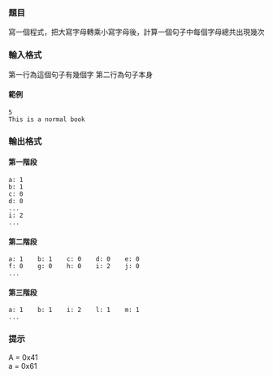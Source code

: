 ### 題目
寫一個程式，把大寫字母轉乘小寫字母後，計算一個句子中每個字母總共出現幾次

### 輸入格式
第一行為這個句子有幾個字
第二行為句子本身
#### 範例
```
5
This is a normal book
```

### 輸出格式
#### 第一階段
```
a: 1
b: 1
c: 0
d: 0
...
i: 2
...
```

#### 第二階段
```
a: 1    b: 1    c: 0    d: 0    e: 0
f: 0    g: 0    h: 0    i: 2    j: 0
...
```

#### 第三階段
```
a: 1    b: 1    i: 2    l: 1    m: 1
...
```

### 提示
A = 0x41\
a = 0x61
